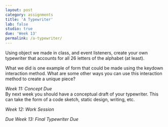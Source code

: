 ```yaml
---
layout: post
category: assignments
title: 'A Typewriter'
lab: false
studio: true
due: 'Week 13'
permalink: /a-typewriter/
---
```


Using object we made in class, and event listeners, create your own typewriter that accounts for all 26 letters of the alphabet (at least).

What we did is one example of form that could be made using the keydown interaction method. What are some other ways you can use this interaction method to create a unique piece?

*Week 11: Concept Due*  
By next week you should have a conceptual draft of your typewriter. This can take the form of a code sketch, static design, writing, etc.

*Week 12: Work Session*

*Due Week 13: Final Typewriter Due*


